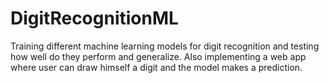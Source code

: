 # DigitRecognitionML
Training different machine learning models for digit recognition and testing how well do they perform and generalize. Also implementing a web app where user can draw himself a digit and the model makes a prediction.
